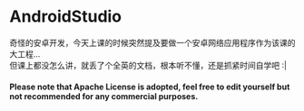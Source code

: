 # AndroidStudio
奇怪的安卓开发，今天上课的时候突然提及要做一个安卓网络应用程序作为该课的大工程...<br>
但课上都没怎么讲，就丢了个全英的文档，根本听不懂，还是抓紧时间自学吧 :|
#### Please note that Apache License is adopted, feel free to edit yourself but not recommended for any commercial purposes. 
